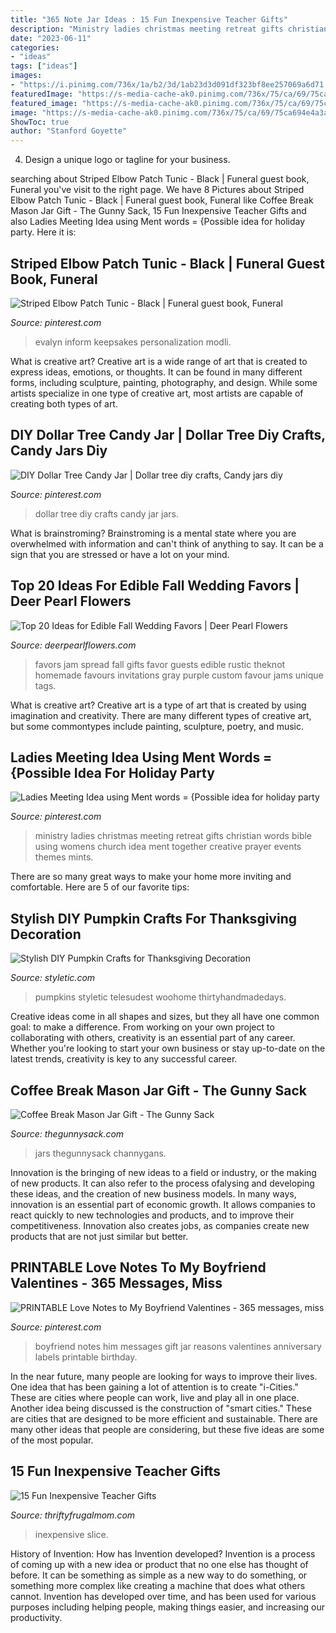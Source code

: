```yaml
---
title: "365 Note Jar Ideas : 15 Fun Inexpensive Teacher Gifts"
description: "Ministry ladies christmas meeting retreat gifts christian words bible using womens church idea ment together creative prayer events themes mints"
date: "2023-06-11"
categories:
- "ideas"
tags: ["ideas"]
images:
- "https://i.pinimg.com/736x/1a/b2/3d/1ab23d3d091df323bf8ee257069a6d71.jpg"
featuredImage: "https://s-media-cache-ak0.pinimg.com/736x/75/ca/69/75ca694e4a3afa4f3d53bef46166d98e.jpg"
featured_image: "https://s-media-cache-ak0.pinimg.com/736x/75/ca/69/75ca694e4a3afa4f3d53bef46166d98e.jpg"
image: "https://s-media-cache-ak0.pinimg.com/736x/75/ca/69/75ca694e4a3afa4f3d53bef46166d98e.jpg"
ShowToc: true
author: "Stanford Goyette"
---
```



4. Design a unique logo or tagline for your business.

	

		
searching about Striped Elbow Patch Tunic - Black | Funeral guest book, Funeral you've visit to the right page. We have 8 Pictures about Striped Elbow Patch Tunic - Black | Funeral guest book, Funeral like Coffee Break Mason Jar Gift - The Gunny Sack, 15 Fun Inexpensive Teacher Gifts and also Ladies Meeting Idea using Ment words = {Possible idea for holiday party. Here it is:
		
    
## Striped Elbow Patch Tunic - Black | Funeral Guest Book, Funeral

<img loading=lazy src="https://i.pinimg.com/736x/1a/b2/3d/1ab23d3d091df323bf8ee257069a6d71.jpg" onerror="this.onerror=null;this.src='https://tse1.mm.bing.net/th?id=OIP.apfbqtO4SlUkwc6P2tfNgQHaJ6&amp;pid=15.1';" alt="Striped Elbow Patch Tunic - Black | Funeral guest book, Funeral">

_Source: pinterest.com_

>evalyn inform keepsakes personalization modli. 

	

What is creative art?
Creative art is a wide range of art that is created to express ideas, emotions, or thoughts. It can be found in many different forms, including sculpture, painting, photography, and design. While some artists specialize in one type of creative art, most artists are capable of creating both types of art.

    
## DIY Dollar Tree Candy Jar | Dollar Tree Diy Crafts, Candy Jars Diy

<img loading=lazy src="https://i.pinimg.com/736x/58/5a/61/585a6184d10f8630ea3db1295dd5c92c.jpg" onerror="this.onerror=null;this.src='https://tse1.mm.bing.net/th?id=OIP.UTgdw74anha7G5kFbho2KQHaLH&amp;pid=15.1';" alt="DIY Dollar Tree Candy Jar | Dollar tree diy crafts, Candy jars diy">

_Source: pinterest.com_

>dollar tree diy crafts candy jar jars. 

	

What is brainstroming? Brainstroming is a mental state where you are overwhelmed with information and can't think of anything to say. It can be a sign that you are stressed or have a lot on your mind.

    
## Top 20 Ideas For Edible Fall Wedding Favors | Deer Pearl Flowers

<img loading=lazy src="http://www.deerpearlflowers.com/wp-content/uploads/2018/02/Spread-the-Love-Jam-Wedding-Favors.jpg" onerror="this.onerror=null;this.src='https://tse2.mm.bing.net/th?id=OIP.hPORTETRC4Qpkqu6UwlJ8wHaLH&amp;pid=15.1';" alt="Top 20 Ideas for Edible Fall Wedding Favors | Deer Pearl Flowers">

_Source: deerpearlflowers.com_

>favors jam spread fall gifts favor guests edible rustic theknot homemade favours invitations gray purple custom favour jams unique tags. 

	

What is creative art?
Creative art is a type of art that is created by using imagination and creativity. There are many different types of creative art, but some commontypes include painting, sculpture, poetry, and music.

    
## Ladies Meeting Idea Using Ment Words = {Possible Idea For Holiday Party

<img loading=lazy src="https://s-media-cache-ak0.pinimg.com/736x/75/ca/69/75ca694e4a3afa4f3d53bef46166d98e.jpg" onerror="this.onerror=null;this.src='https://tse1.mm.bing.net/th?id=OIP.t8xEy7casnV0rEC_KDepfAHaFj&amp;pid=15.1';" alt="Ladies Meeting Idea using Ment words = {Possible idea for holiday party">

_Source: pinterest.com_

>ministry ladies christmas meeting retreat gifts christian words bible using womens church idea ment together creative prayer events themes mints. 

	

There are so many great ways to make your home more inviting and comfortable. Here are 5 of our favorite tips:

    
## Stylish DIY Pumpkin Crafts For Thanksgiving Decoration

<img loading=lazy src="https://styletic.com/wp-content/uploads/2016/10/diy-pumpkin-craft-ideas/6-pumpkin-craft-ideas.jpg" onerror="this.onerror=null;this.src='https://tse2.mm.bing.net/th?id=OIP.umQNvv8VGrMGIVCE7Fek-gHaQF&amp;pid=15.1';" alt="Stylish DIY Pumpkin Crafts for Thanksgiving Decoration">

_Source: styletic.com_

>pumpkins styletic telesudest woohome thirtyhandmadedays. 

	

Creative ideas come in all shapes and sizes, but they all have one common goal: to make a difference. From working on your own project to collaborating with others, creativity is an essential part of any career. Whether you're looking to start your own business or stay up-to-date on the latest trends, creativity is key to any successful career.

    
## Coffee Break Mason Jar Gift - The Gunny Sack

<img loading=lazy src="https://www.thegunnysack.com/wp-content/uploads/2016/11/Coffee-Break-Mason-Jar-Gift.jpg" onerror="this.onerror=null;this.src='https://tse3.mm.bing.net/th?id=OIP.NOgXRNAbPXscgw8dpL6o4wHaLG&amp;pid=15.1';" alt="Coffee Break Mason Jar Gift - The Gunny Sack">

_Source: thegunnysack.com_

>jars thegunnysack channygans. 

	

Innovation is the bringing of new ideas to a field or industry, or the making of new products. It can also refer to the process ofalysing and developing these ideas, and the creation of new business models. In many ways, innovation is an essential part of economic growth. It allows companies to react quickly to new technologies and products, and to improve their competitiveness. Innovation also creates jobs, as companies create new products that are not just similar but better.

    
## PRINTABLE Love Notes To My Boyfriend Valentines - 365 Messages, Miss

<img loading=lazy src="https://i.pinimg.com/736x/19/95/23/199523a70bc7d59073985c095201e24e.jpg" onerror="this.onerror=null;this.src='https://tse3.mm.bing.net/th?id=OIP.VmrNJiIT644OCN2-vGXQjwHaLG&amp;pid=15.1';" alt="PRINTABLE Love Notes to My Boyfriend Valentines - 365 messages, miss">

_Source: pinterest.com_

>boyfriend notes him messages gift jar reasons valentines anniversary labels printable birthday. 

	

In the near future, many people are looking for ways to improve their lives. One idea that has been gaining a lot of attention is to create "i-Cities." These are cities where people can work, live and play all in one place. Another idea being discussed is the construction of "smart cities." These are cities that are designed to be more efficient and sustainable. There are many other ideas that people are considering, but these five ideas are some of the most popular.

    
## 15 Fun Inexpensive Teacher Gifts

<img loading=lazy src="https://www.thriftyfrugalmom.com/wp-content/uploads/2014/05/Inexpensive-Teacher-Gift-Idea-Sharpie-680x1024.jpg" onerror="this.onerror=null;this.src='https://tse4.mm.bing.net/th?id=OIP.RBGUUP4GibU3HfAu-vqu0wHaLJ&amp;pid=15.1';" alt="15 Fun Inexpensive Teacher Gifts">

_Source: thriftyfrugalmom.com_

>inexpensive slice. 

	

History of Invention: How has Invention developed?
Invention is a process of coming up with a new idea or product that no one else has thought of before. It can be something as simple as a new way to do something, or something more complex like creating a machine that does what others cannot. Invention has developed over time, and has been used for various purposes including helping people, making things easier, and increasing our productivity.

